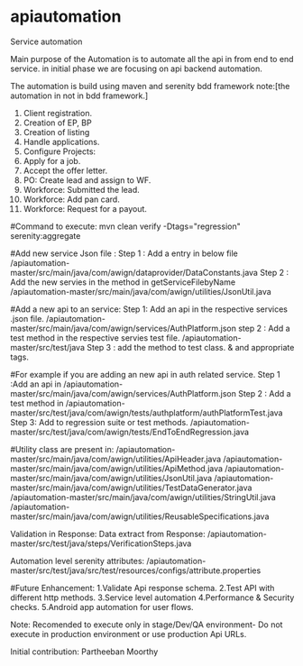 # apiautomation
Service automation

Main purpose of the Automation is to automate all the api in from end to end service.
in initial phase we are focusing on api backend automation.

The automation is build using maven and serenity bdd framework 
note:[the automation in not in bdd framework.]

1. Client registration.
2. Creation of EP, BP
3. Creation of listing
4. Handle applications.
5. Configure Projects:
6. Apply for a job. 
7. Accept the offer letter.
8. PO: Create lead and assign to WF.
9. Workforce: Submitted the lead.
10. Workforce: Add pan card.
11. Workforce: Request for a payout.


#Command to execute: mvn clean verify -Dtags="regression" serenity:aggregate

#Add new service Json file :
Step 1 : Add a entry in below file
 /apiautomation-master/src/main/java/com/awign/dataprovider/DataConstants.java
Step 2 : Add the new servies in the method in getServiceFilebyName 
 /apiautomation-master/src/main/java/com/awign/utilities/JsonUtil.java
 
 #Add a new api to an service:
  Step 1: Add an api in the respective services .json file.
 /apiautomation-master/src/main/java/com/awign/services/AuthPlatform.json
 step 2 : Add a test method in the respective servies test file. 
 /apiautomation-master/src/test/java
 Step 3 : add the method to test class. & and appropriate tags.

#For example if you are adding an new api in auth related service.
Step 1 :Add an api in 
/apiautomation-master/src/main/java/com/awign/services/AuthPlatform.json
Step 2 : Add a test method in 
/apiautomation-master/src/test/java/com/awign/tests/authplatform/authPlatformTest.java
Step 3: Add to regression suite or test methods.
/apiautomation-master/src/test/java/com/awign/tests/EndToEndRegression.java

#Utility class are present in: 
/apiautomation-master/src/main/java/com/awign/utilities/ApiHeader.java
/apiautomation-master/src/main/java/com/awign/utilities/ApiMethod.java
/apiautomation-master/src/main/java/com/awign/utilities/JsonUtil.java
/apiautomation-master/src/main/java/com/awign/utilities/TestDataGenerator.java
/apiautomation-master/src/main/java/com/awign/utilities/StringUtil.java
/apiautomation-master/src/main/java/com/awign/utilities/ReusableSpecifications.java

Validation in Response: Data extract from Response:
/apiautomation-master/src/test/java/steps/VerificationSteps.java

Automation level serenity attributes: 
/apiautomation-master/src/test/java/src/test/resources/configs/attribute.properties


#Future Enhancement: 
1.Validate Api response schema.
2.Test API with different http methods. 
3.Service level automation
4.Performance & Security checks. 
5.Android app automation for user flows.

Note: Recomended to execute only in stage/Dev/QA environment- Do not execute in production environment or use production Api URLs. 


Initial contribution:
Partheeban Moorthy

